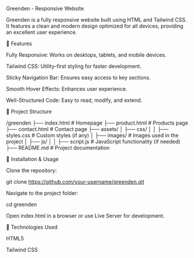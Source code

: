 Greenden - Responsive Website

Greenden is a fully responsive website built using HTML and Tailwind CSS. It features a clean and modern design optimized for all devices, providing an excellent user experience.

🚀 Features

Fully Responsive: Works on desktops, tablets, and mobile devices.

Tailwind CSS: Utility-first styling for faster development.

Sticky Navigation Bar: Ensures easy access to key sections.

Smooth Hover Effects: Enhances user experience.

Well-Structured Code: Easy to read, modify, and extend.

📂 Project Structure

/greenden
  ├── index.html          # Homepage
  ├── product.html        # Products page
  ├── contact.html        # Contact page
  ├── assets/
  │   ├── css/
  │   │   ├── styles.css  # Custom styles (if any)
  │   ├── images/         # Images used in the project
  │   ├── js/
  │   │   ├── script.js   # JavaScript functionality (if needed)
  ├── README.md           # Project documentation

📌 Installation & Usage

Clone the repository:

git clone https://github.com/your-username/greenden.git

Navigate to the project folder:

cd greenden

Open index.html in a browser or use Live Server for development.

🎨 Technologies Used

HTML5

Tailwind CSS
